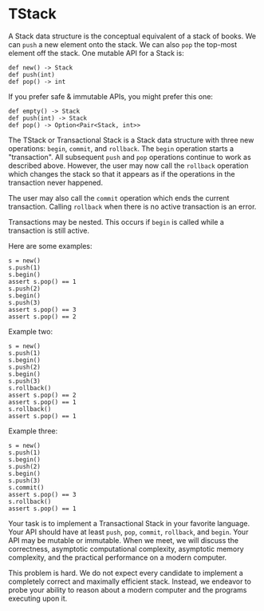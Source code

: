 # TStack

A Stack data structure is the conceptual equivalent of a stack of books. We can `push` a new element
onto the stack. We can also `pop` the top-most element off the stack. One mutable API for a Stack is:

    def new() -> Stack
    def push(int)
    def pop() -> int

If you prefer safe & immutable APIs, you might prefer this one:

    def empty() -> Stack
    def push(int) -> Stack
    def pop() -> Option<Pair<Stack, int>>

The TStack or Transactional Stack is a Stack data structure with three new operations: `begin`,
`commit`, and `rollback`. The `begin` operation starts a "transaction". All subsequent `push` and
`pop` operations continue to work as described above. However, the user may now call the `rollback`
operation which changes the stack so that it appears as if the operations in the transaction never
happened.

The user may also call the `commit` operation which ends the current transaction. Calling `rollback`
when there is no active transaction is an error.

Transactions may be nested. This occurs if `begin` is called while a transaction is still active.

Here are some examples:

    s = new()
    s.push(1)
    s.begin()
    assert s.pop() == 1
    s.push(2)
    s.begin()
    s.push(3)
    assert s.pop() == 3
    assert s.pop() == 2

Example two:

    s = new()
    s.push(1)
    s.begin()
    s.push(2)
    s.begin()
    s.push(3)
    s.rollback()
    assert s.pop() == 2
    assert s.pop() == 1
    s.rollback()
    assert s.pop() == 1

Example three:

    s = new()
    s.push(1)
    s.begin()
    s.push(2)
    s.begin()
    s.push(3)
    s.commit()
    assert s.pop() == 3
    s.rollback()
    assert s.pop() == 1

Your task is to implement a Transactional Stack in your favorite language. Your API should have at
least `push`, `pop`, `commit`, `rollback`, and `begin`. Your API may be mutable or immutable. When
we meet, we will discuss the correctness, asymptotic computational complexity, asymptotic memory
complexity, and the practical performance on a modern computer.

This problem is hard. We do not expect every candidate to implement a completely correct and maximally efficient
stack. Instead, we endeavor to probe your ability to reason about a modern computer and the programs
executing upon it.
